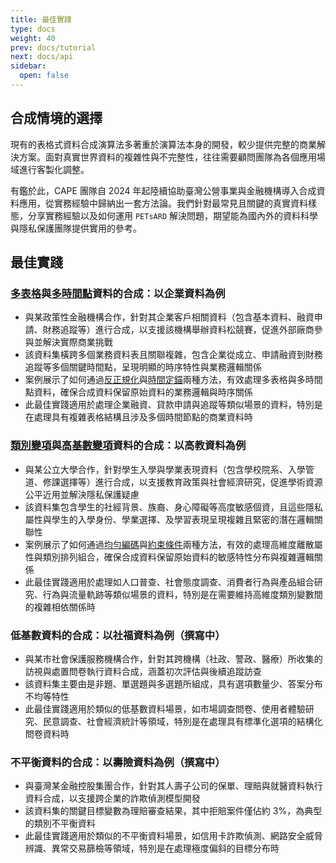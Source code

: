 ```yaml
---
title: 最佳實踐
type: docs
weight: 40
prev: docs/tutorial
next: docs/api
sidebar:
  open: false
---
```



## **合成情境的選擇**

現有的表格式資料合成演算法多著重於演算法本身的開發，較少提供完整的商業解決方案。面對真實世界資料的複雜性與不完整性，往往需要顧問團隊為各個應用場域進行客製化調整。

有鑑於此，CAPE 團隊自 2024 年起陸續協助臺灣公營事業與金融機構導入合成資料應用，從實務經驗中歸納出一套方法論。我們針對最常見且關鍵的真實資料樣態，分享實務經驗以及如何運用 `PETsARD` 解決問題，期望能為國內外的資料科學與隱私保護團隊提供實用的參考。

## 最佳實踐

### **[多表格](./multi-table)與[多時間點](./multi-timestamp)資料的合成：以企業資料為例**

- 與某政策性金融機構合作，針對其企業客戶相關資料（包含基本資料、融資申請、財務追蹤等）進行合成，以支援該機構舉辦資料松競賽，促進外部廠商參與並解決實際商業挑戰
- 該資料集橫跨多個業務資料表且關聯複雜，包含企業從成立、申請融資到財務追蹤等多個關鍵時間點，呈現明顯的時序特性與業務邏輯關係
- 案例展示了如何通過[反正規化](./multi-table)與[時間定錨](./multi-timestamp)兩種方法，有效處理多表格與多時間點資料，確保合成資料保留原始資料的業務邏輯與時序關係
- 此最佳實踐適用於處理企業融資、貸款申請與追蹤等類似場景的資料，特別是在處理具有複雜表格結構且涉及多個時間節點的商業資料時

### **[類別變項](./categorical)與[高基數變項](./high-cardinality)資料的合成：以高教資料為例**

- 與某公立大學合作，針對學生入學與學業表現資料（包含學校院系、入學管道、修課選擇等）進行合成，以支援教育政策與社會經濟研究，促進學術資源公平近用並解決隱私保護疑慮
- 該資料集包含學生的社經背景、族裔、身心障礙等高度敏感個資，且這些隱私屬性與學生的入學身份、學業選擇、及學習表現呈現複雜且緊密的潛在邏輯關聯性
- 案例展示了如何通過[均勻編碼](./categorical)與[約束條件](./high-cardinality)兩種方法，有效的處理高維度離散屬性與類別排列組合，確保合成資料保留原始資料的敏感特性分布與複雜邏輯關係
- 此最佳實踐適用於處理如人口普查、社會態度調查、消費者行為與產品組合研究、行為與流量軌跡等類似場景的資料，特別是在需要維持高維度類別變數間的複雜相依關係時

### **低基數資料的合成：以社福資料為例（撰寫中）**

- 與某市社會保護服務機構合作，針對其跨機構（社政、警政、醫療）所收集的訪視與處置問卷執行資料合成，涵蓋初次評估與後續追蹤訪查
- 該資料集主要由是非題、單選題與多選題所組成，具有選項數量少、答案分布不均等特性
- 此最佳實踐適用於類似的低基數資料場景，如市場調查問卷、使用者體驗研究、民意調查、社會經濟統計等領域，特別是在處理具有標準化選項的結構化問卷資料時

### **不平衡資料的合成：以壽險資料為例（撰寫中）**

- 與臺灣某金融控股集團合作，針對其人壽子公司的保單、理賠與就醫資料執行資料合成，以支援跨企業的詐欺偵測模型開發
- 該資料集的關鍵目標變數為理賠審查結果，其中拒賠案件僅佔約 3%，為典型的類別不平衡資料
- 此最佳實踐適用於類似的不平衡資料場景，如信用卡詐欺偵測、網路安全威脅辨識、異常交易篩檢等領域，特別是在處理極度偏斜的目標分布時
